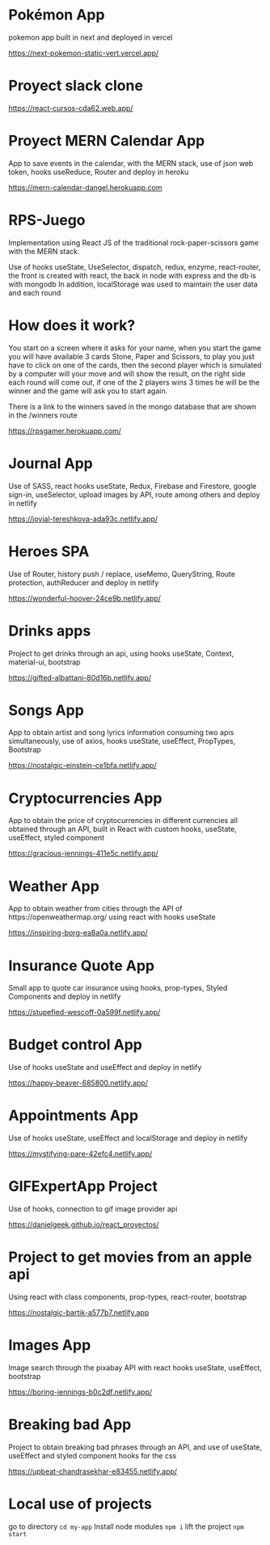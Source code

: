 # Pokémon App

<p>pokemon app built in next and deployed in vercel</p>

https://next-pokemon-static-vert.vercel.app/
# Proyect slack clone
https://react-cursos-cda62.web.app/

# Proyect MERN Calendar App

<p>App to save events in the calendar, with the MERN stack, use of json web token, hooks useReduce, Router and deploy in heroku </p>

https://mern-calendar-dangel.herokuapp.com

# RPS-Juego

<p>Implementation using React JS of the traditional rock-paper-scissors game with the MERN stack.</p>

<p>Use of hooks useState, UseSelector, dispatch, redux, enzyme, react-router, the front is created with react, the back in node with express and the db is with mongodb
In addition, localStorage was used to maintain the user data and each round<p>

# How does it work?

<p>You start on a screen where it asks for your name, when you start the game you will have available 3 cards Stone, Paper and Scissors, to play you just have to click on one of the cards, then the second player which is simulated by a computer will your move and will show the result, on the right side each round will come out, if one of the 2 players wins 3 times he will be the winner and the game will ask you to start again.</p>

<p>There is a link to the winners saved in the mongo database that are shown in the /winners route</p>

https://rpsgamer.herokuapp.com/

# Journal App <br>

<p>Use of SASS, react hooks useState, Redux, Firebase and Firestore, google sign-in, useSelector, upload images by API, route among others and deploy in netlify </p>

https://jovial-tereshkova-ada93c.netlify.app/

# Heroes SPA <br>

<p>Use of Router, history push / replace, useMemo, QueryString, Route protection, authReducer and deploy in netlify </p>

https://wonderful-hoover-24ce9b.netlify.app/

# Drinks apps

<p>Project to get drinks through an api, using hooks useState, Context, material-ui, bootstrap</p>

https://gifted-albattani-80d16b.netlify.app/

# Songs App

<p>App to obtain artist and song lyrics information consuming two apis simultaneously, use of axios, hooks useState, useEffect, PropTypes, Bootstrap </p>

https://nostalgic-einstein-ce1bfa.netlify.app/

# Cryptocurrencies App

<p>App to obtain the price of cryptocurrencies in different currencies all obtained through an API, built in React with custom hooks, useState, useEffect, styled component

https://gracious-jennings-411e5c.netlify.app/

# Weather App

<p>App to obtain weather from cities through the API of https://openweathermap.org/ using react with hooks useState</p>

https://inspiring-borg-ea8a0a.netlify.app/

# Insurance Quote App <br>

<p>Small app to quote car insurance using hooks, prop-types, Styled Components and deploy in netlify </p>

https://stupefied-wescoff-0a599f.netlify.app/

# Budget control App <br>

<p>Use of hooks useState and useEffect and deploy in netlify</p>

https://happy-beaver-685800.netlify.app/

# Appointments App <br>

<p>Use of hooks useState, useEffect and localStorage and deploy in netlify</p>

https://mystifying-pare-42efc4.netlify.app/

# GIFExpertApp Project <br>

<p>Use of hooks, connection to gif image provider api</p>

https://danielgeek.github.io/react_proyectos/

# Project to get movies from an apple api

<p>Using react with class components, prop-types, react-router, bootstrap</p>

https://nostalgic-bartik-a577b7.netlify.app

# Images App

<p>Image search through the pixabay API with react hooks useState, useEffect, bootstrap</p>

https://boring-jennings-b0c2df.netlify.app/

# Breaking bad App

<p>Project to obtain breaking bad phrases through an API, and use of useState, useEffect and styled component hooks for the css</p>

https://upbeat-chandrasekhar-e83455.netlify.app/

# Local use of projects

go to directory
`cd my-app`
Install node modules
`npm i`
lift the project
`npm start`
